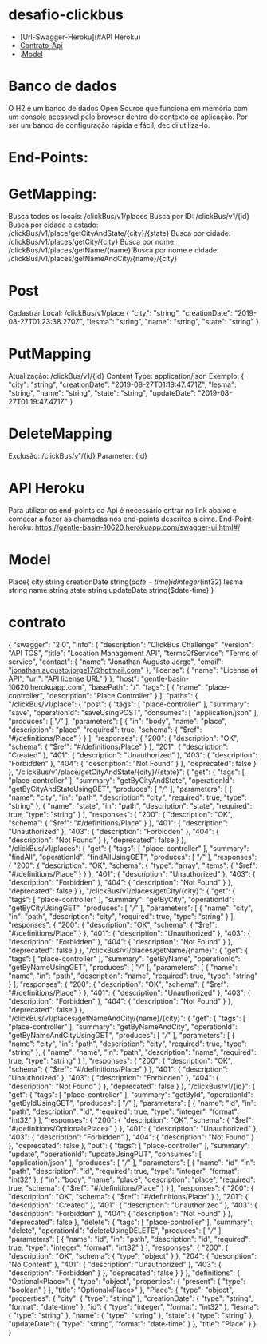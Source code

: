 # desafio-clickbus
- [Url-Swagger-Heroku](#API Heroku)
- [Contrato-Api](#contrato)
- .[Model](#model)

# Banco de dados
O H2 é um banco de dados Open Source que funciona em memória com um console acessível pelo browser dentro do contexto da aplicação. Por ser um banco de configuração rápida e fácil, decidi utiliza-lo.

# End-Points:
# GetMapping:
Busca todos os locais: /clickBus/v1/places
Busca por ID: /clickBus/v1/{id}
Busca por cidade e estado: /clickBus/v1/place/getCityAndState/{city}/{state}
Busca por cidade: /clickBus/v1/places/getCity/{city}
Busca por nome: /clickBus/v1/places/getName/{name}
Busca por nome e cidade: /clickBus/v1/places/getNameAndCity/{name}/{city}

# Post
Cadastrar Local: /clickBus/v1/place
{
  "city": "string",
  "creationDate": "2019-08-27T01:23:38.270Z",
  "lesma": "string",
  "name": "string",
  "state": "string"
}

# PutMapping
Atualização: /clickBus/v1/{id}
Content Type: application/json
Exemplo:
{
  "city": "string",
  "creationDate": "2019-08-27T01:19:47.471Z",
  "lesma": "string",
  "name": "string",
  "state": "string",
  "updateDate": "2019-08-27T01:19:47.471Z"
}

# DeleteMapping
Exclusão: /clickBus/v1/{id}
Parameter: {id}

# API Heroku
Para utilizar os end-points da Api é necessário entrar no link abaixo e começar a fazer as chamadas nos end-points descritos a cima.
End-Point-heroku: https://gentle-basin-10620.herokuapp.com/swagger-ui.html#/

# Model
Place{
  city	string
  creationDate	string($date-time)
  id	integer($int32)
  lesma	string
  name	string
  state	string
  updateDate	string($date-time)
}

# contrato
{
    "swagger": "2.0",
    "info": {
        "description": "ClickBus Challenge",
        "version": "API TOS",
        "title": "Location Management API",
        "termsOfService": "Terms of service",
        "contact": {
            "name": "Jonathan Augusto Jorge",
            "email": "jonathan.augusto.jorge17@hotmail.com"
        },
        "license": {
            "name": "License of API",
            "url": "API license URL"
        }
    },
    "host": "gentle-basin-10620.herokuapp.com",
    "basePath": "/",
    "tags": [
        {
            "name": "place-controller",
            "description": "Place Controller"
        }
    ],
    "paths": {
        "/clickBus/v1/place": {
            "post": {
                "tags": [
                    "place-controller"
                ],
                "summary": "save",
                "operationId": "saveUsingPOST",
                "consumes": [
                    "application/json"
                ],
                "produces": [
                    "*/*"
                ],
                "parameters": [
                    {
                        "in": "body",
                        "name": "place",
                        "description": "place",
                        "required": true,
                        "schema": {
                            "$ref": "#/definitions/Place"
                        }
                    }
                ],
                "responses": {
                    "200": {
                        "description": "OK",
                        "schema": {
                            "$ref": "#/definitions/Place"
                        }
                    },
                    "201": {
                        "description": "Created"
                    },
                    "401": {
                        "description": "Unauthorized"
                    },
                    "403": {
                        "description": "Forbidden"
                    },
                    "404": {
                        "description": "Not Found"
                    }
                },
                "deprecated": false
            }
        },
        "/clickBus/v1/place/getCityAndState/{city}/{state}": {
            "get": {
                "tags": [
                    "place-controller"
                ],
                "summary": "getByCityAndState",
                "operationId": "getByCityAndStateUsingGET",
                "produces": [
                    "*/*"
                ],
                "parameters": [
                    {
                        "name": "city",
                        "in": "path",
                        "description": "city",
                        "required": true,
                        "type": "string"
                    },
                    {
                        "name": "state",
                        "in": "path",
                        "description": "state",
                        "required": true,
                        "type": "string"
                    }
                ],
                "responses": {
                    "200": {
                        "description": "OK",
                        "schema": {
                            "$ref": "#/definitions/Place"
                        }
                    },
                    "401": {
                        "description": "Unauthorized"
                    },
                    "403": {
                        "description": "Forbidden"
                    },
                    "404": {
                        "description": "Not Found"
                    }
                },
                "deprecated": false
            }
        },
        "/clickBus/v1/places": {
            "get": {
                "tags": [
                    "place-controller"
                ],
                "summary": "findAll",
                "operationId": "findAllUsingGET",
                "produces": [
                    "*/*"
                ],
                "responses": {
                    "200": {
                        "description": "OK",
                        "schema": {
                            "type": "array",
                            "items": {
                                "$ref": "#/definitions/Place"
                            }
                        }
                    },
                    "401": {
                        "description": "Unauthorized"
                    },
                    "403": {
                        "description": "Forbidden"
                    },
                    "404": {
                        "description": "Not Found"
                    }
                },
                "deprecated": false
            }
        },
        "/clickBus/v1/places/getCity/{city}": {
            "get": {
                "tags": [
                    "place-controller"
                ],
                "summary": "getByCity",
                "operationId": "getByCityUsingGET",
                "produces": [
                    "*/*"
                ],
                "parameters": [
                    {
                        "name": "city",
                        "in": "path",
                        "description": "city",
                        "required": true,
                        "type": "string"
                    }
                ],
                "responses": {
                    "200": {
                        "description": "OK",
                        "schema": {
                            "$ref": "#/definitions/Place"
                        }
                    },
                    "401": {
                        "description": "Unauthorized"
                    },
                    "403": {
                        "description": "Forbidden"
                    },
                    "404": {
                        "description": "Not Found"
                    }
                },
                "deprecated": false
            }
        },
        "/clickBus/v1/places/getName/{name}": {
            "get": {
                "tags": [
                    "place-controller"
                ],
                "summary": "getByName",
                "operationId": "getByNameUsingGET",
                "produces": [
                    "*/*"
                ],
                "parameters": [
                    {
                        "name": "name",
                        "in": "path",
                        "description": "name",
                        "required": true,
                        "type": "string"
                    }
                ],
                "responses": {
                    "200": {
                        "description": "OK",
                        "schema": {
                            "$ref": "#/definitions/Place"
                        }
                    },
                    "401": {
                        "description": "Unauthorized"
                    },
                    "403": {
                        "description": "Forbidden"
                    },
                    "404": {
                        "description": "Not Found"
                    }
                },
                "deprecated": false
            }
        },
        "/clickBus/v1/places/getNameAndCity/{name}/{city}": {
            "get": {
                "tags": [
                    "place-controller"
                ],
                "summary": "getByNameAndCity",
                "operationId": "getByNameAndCityUsingGET",
                "produces": [
                    "*/*"
                ],
                "parameters": [
                    {
                        "name": "city",
                        "in": "path",
                        "description": "city",
                        "required": true,
                        "type": "string"
                    },
                    {
                        "name": "name",
                        "in": "path",
                        "description": "name",
                        "required": true,
                        "type": "string"
                    }
                ],
                "responses": {
                    "200": {
                        "description": "OK",
                        "schema": {
                            "$ref": "#/definitions/Place"
                        }
                    },
                    "401": {
                        "description": "Unauthorized"
                    },
                    "403": {
                        "description": "Forbidden"
                    },
                    "404": {
                        "description": "Not Found"
                    }
                },
                "deprecated": false
            }
        },
        "/clickBus/v1/{id}": {
            "get": {
                "tags": [
                    "place-controller"
                ],
                "summary": "getById",
                "operationId": "getByIdUsingGET",
                "produces": [
                    "*/*"
                ],
                "parameters": [
                    {
                        "name": "id",
                        "in": "path",
                        "description": "id",
                        "required": true,
                        "type": "integer",
                        "format": "int32"
                    }
                ],
                "responses": {
                    "200": {
                        "description": "OK",
                        "schema": {
                            "$ref": "#/definitions/Optional«Place»"
                        }
                    },
                    "401": {
                        "description": "Unauthorized"
                    },
                    "403": {
                        "description": "Forbidden"
                    },
                    "404": {
                        "description": "Not Found"
                    }
                },
                "deprecated": false
            },
            "put": {
                "tags": [
                    "place-controller"
                ],
                "summary": "update",
                "operationId": "updateUsingPUT",
                "consumes": [
                    "application/json"
                ],
                "produces": [
                    "*/*"
                ],
                "parameters": [
                    {
                        "name": "id",
                        "in": "path",
                        "description": "id",
                        "required": true,
                        "type": "integer",
                        "format": "int32"
                    },
                    {
                        "in": "body",
                        "name": "place",
                        "description": "place",
                        "required": true,
                        "schema": {
                            "$ref": "#/definitions/Place"
                        }
                    }
                ],
                "responses": {
                    "200": {
                        "description": "OK",
                        "schema": {
                            "$ref": "#/definitions/Place"
                        }
                    },
                    "201": {
                        "description": "Created"
                    },
                    "401": {
                        "description": "Unauthorized"
                    },
                    "403": {
                        "description": "Forbidden"
                    },
                    "404": {
                        "description": "Not Found"
                    }
                },
                "deprecated": false
            },
            "delete": {
                "tags": [
                    "place-controller"
                ],
                "summary": "delete",
                "operationId": "deleteUsingDELETE",
                "produces": [
                    "*/*"
                ],
                "parameters": [
                    {
                        "name": "id",
                        "in": "path",
                        "description": "id",
                        "required": true,
                        "type": "integer",
                        "format": "int32"
                    }
                ],
                "responses": {
                    "200": {
                        "description": "OK",
                        "schema": {
                            "type": "object"
                        }
                    },
                    "204": {
                        "description": "No Content"
                    },
                    "401": {
                        "description": "Unauthorized"
                    },
                    "403": {
                        "description": "Forbidden"
                    }
                },
                "deprecated": false
            }
        }
    },
    "definitions": {
        "Optional«Place»": {
            "type": "object",
            "properties": {
                "present": {
                    "type": "boolean"
                }
            },
            "title": "Optional«Place»"
        },
        "Place": {
            "type": "object",
            "properties": {
                "city": {
                    "type": "string"
                },
                "creationDate": {
                    "type": "string",
                    "format": "date-time"
                },
                "id": {
                    "type": "integer",
                    "format": "int32"
                },
                "lesma": {
                    "type": "string"
                },
                "name": {
                    "type": "string"
                },
                "state": {
                    "type": "string"
                },
                "updateDate": {
                    "type": "string",
                    "format": "date-time"
                }
            },
            "title": "Place"
        }
    }
}
